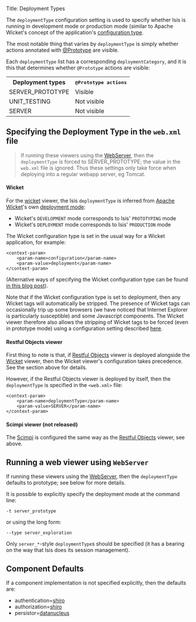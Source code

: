 Title: Deployment Types

The `deploymentType` configuration setting is used to specify whether Isis is running in development mode or production mode (similar to Apache Wicket's concept of the application's [configuration type](http://ci.apache.org/projects/wicket/apidocs/6.0.x/org/apache/wicket/Application.html#getConfigurationType()).

The most notable thing that varies by `deploymentType` is simply whether actions annotated with [@Prototype](./recognized-annotations/Prototype.html) are visible.

Each `deploymentType` list has a corresponding `deploymentCategory`, and it is this that determines whether `@Prototype` actions are visible:

<table class="table table-striped table-bordered table-condensed">
<tr>
<th>Deployment types</th>
<th><tt>@Prototype<tt> actions</th>
</tr>
<tr>
    <td>SERVER_PROTOTYPE</td>
    <td>Visible</td>
</tr>
<tr>
    <td>UNIT_TESTING</td>
    <td>Not visible</td>
</tr>
<tr>
    <td>SERVER</td>
    <td>Not visible</td>
</tr>
</table>


## Specifying the Deployment Type in the `web.xml` file

> If running these viewers using the [WebServer](https://raw.githubusercontent.com/apache/isis/master/core/webserver/src/main/java/org/apache/isis/core/webserver/WebServer.java), then the `deploymentType` is forced to SERVER_PROTOTYPE; the value in the `web.xml` file is ignored.  Thus these settings only take force when deploying into a regular webapp server, eg Tomcat.

#### Wicket

For the [wicket](../components/viewers/wicket/about.html) viewer, the Isis `deploymentType` is inferred from [Apache Wicket](http://wicket.apache.org)'s own [deployment mode](http://ci.apache.org/projects/wicket/apidocs/6.x/org/apache/wicket/Application.html#getConfigurationType()):

* Wicket's `DEVELOPMENT` mode corresponds to Isis' `PROTOTYPING` mode
* Wicket's `DEPLOYMENT` mode corresponds to Isis' `PRODUCTION` mode

The Wicket configuration type is set in the usual way for a Wicket application, for example:

    <context-param>
        <param-name>configuration</param-name>
        <param-value>deployment</param-name>
    </context-param>

(Alternative ways of specifying the Wicket configuration type can be found [in this blog post](http://www.mysticcoders.com/blog/development-and-deployment-mode-how-to-configure-it/)).

Note that if the Wicket configuration type is set to deployment, then any Wicket tags will automatically be stripped.  The presence of Wicket tags can occasionally trip up some browsers (we have noticed that Internet Explorer is particularly susceptible) and some Javascript components.  The Wicket viewer therefore also allows the stripping of Wicket tags to be forced (even in prototype mode) using a configuration setting described [here](../components/viewers/wicket/stripped-wicket-tags.html).

#### Restful Objects viewer

First thing to note is that, if [Restful Objects](../components/viewers/restfulobjects/about.html) viewer is deployed alongside the [Wicket](../components/viewers/wicket/about.html) viewer, then the Wicket viewer's configuration takes precedence.  See the section above for details.

However, if the Restful Objects viewer is deployed by itself, then the `deploymentType` is specified in the `<web.xml>` file:

    <context-param>
        <param-name>deploymentType</param-name>
        <param-value>SERVER</param-name>
    </context-param>


#### Scimpi viewer (not released)

The [Scimpi](../components/viewers/scimpi/about.html) is configured the same way as the [Restful Objects](../components/viewers/restfulobjects/about.html) viewer, see above.

## Running a web viewer using `WebServer`

If running these viewers using the [WebServer](https://raw.githubusercontent.com/apache/isis/master/core/webserver/src/main/java/org/apache/isis/core/webserver/WebServer.java), then the `deploymentType` defaults to prototype; see below for more details.

It is possible to explicitly specify the deployment mode at the command line:

    -t server_prototype

or using the long form:

    --type server_exploration

Only `server_*`-style `deploymentType`s should be specified (it has a bearing on the way that Isis does its session management).


## Component Defaults

If a component implementation is not specified explicitly, then the defaults are:

* authentication=[shiro](../components/security/shiro/about.html)
* authorization=[shiro](../components/security/shiro/about.html)
* persistor=[datanucleus](../components/objectstores/jdo/about.html)

